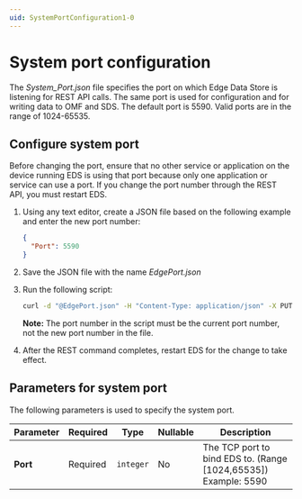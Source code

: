 ```yaml
---
uid: SystemPortConfiguration1-0
---
```


# System port configuration

The _System_Port.json_ file specifies the port on which Edge Data Store is listening for REST API calls. The same port is used for configuration and for writing data to OMF and SDS. The default port is 5590. Valid ports are in the range of 1024-65535. 

## Configure system port

Before changing the port, ensure that no other service or application on the device running EDS is using that port because only one application or service can use a port. If you change the port number through the REST API, you must restart EDS.

1. Using any text editor, create a JSON file based on the following example and enter the new port number:

   ```json
   {
     "Port": 5590
   }
   ```

2. Save the JSON file with the name _EdgePort.json_ 
3. Run the following script:

    ```bash
    curl -d "@EdgePort.json" -H "Content-Type: application/json" -X PUT http://localhost:5590/api/v1/configuration/system/port
    ```

    **Note:** The port number in the script must be the current port number, not the new port number in the file.

4. After the REST command completes, restart EDS for the change to take effect.

## Parameters for system port

The following parameters is used to specify the system port.

| Parameter      | Required    | Type   | Nullable | Description                      |
| ------------- | --------- | -------- | -------- | ------------------------------- |
| **Port** | Required | `integer` | No       | The TCP port to bind EDS to. (Range [1024,65535]) Example: 5590 | 
